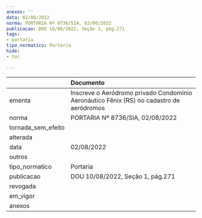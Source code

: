 ```yaml
---
anexos: ''
data: 02/08/2022
norma: PORTARIA Nº 8736/SIA, 02/08/2022
publicacao: DOU 10/08/2022, Seção 1, pág.271
tags:
- portaria
tipo_normatico: Portaria
hide: 
- toc 
 
---
```


|                    | Documento                                                                                |
|:-------------------|:-----------------------------------------------------------------------------------------|
| ementa             | Inscreve o Aeródromo privado Condomínio Aeronáutico Fênix (RS) no cadastro de aeródromos |
| norma              | PORTARIA Nº 8736/SIA, 02/08/2022                                                         |
| tornada_sem_efeito |                                                                                          |
| alterada           |                                                                                          |
| data               | 02/08/2022                                                                               |
| outros             |                                                                                          |
| tipo_normatico     | Portaria                                                                                 |
| publicacao         | DOU 10/08/2022, Seção 1, pág.271                                                         |
| revogada           |                                                                                          |
| em_vigor           |                                                                                          |
| anexos             |                                                                                          |